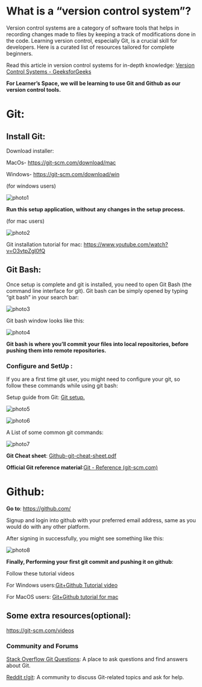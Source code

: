 

# What is a “version control system”? 

Version control systems are a category of software tools that helps in recording changes made to files by keeping a track of modifications done in the code. 
Learning version control, especially Git, is a crucial skill for developers. Here is a curated list of resources tailored for complete beginners.

Read this article in version control systems for in-depth knowledge:
[Version Control Systems - GeeksforGeeks](https://www.geeksforgeeks.org/version-control-systems/)

**For Learner’s Space, we will be learning to use Git and Github as our version control tools.**

# Git:
## Install Git:
Download installer:

MacOs- https://git-scm.com/download/mac

Windows-   https://git-scm.com/download/win


(for windows users)

![photo1](https://github.com/shresth-keshari/imgsforLSWEBDEV/blob/fa4f769a965dd48770f18852a6a6891f914f9d8a/Picture1.jpg
)

**Run this setup application, without any changes in the setup process.**

(for mac users)

![photo2](https://github.com/shresth-keshari/imgsforLSWEBDEV/blob/fa4f769a965dd48770f18852a6a6891f914f9d8a/Picture2actual.jpg
)

Git installation tutorial for mac: https://www.youtube.com/watch?v=O3vtpZgI0fQ


## Git Bash:
Once setup is complete and git is installed, you need to open Git Bash (the command line interface for git). 
Git bash can be simply opened by typing “git bash” in your search bar:

![photo3](https://github.com/shresth-keshari/imgsforLSWEBDEV/blob/fa4f769a965dd48770f18852a6a6891f914f9d8a/Picture-3.png)



Git bash window looks like this:

![photo4](https://github.com/shresth-keshari/imgsforLSWEBDEV/blob/fa4f769a965dd48770f18852a6a6891f914f9d8a/Picture4%20(2).jpg)



**Git bash is where you’ll commit your files into local repositories, before pushing them into remote repositories.**


### Configure and SetUp :
If you are a first time git user, you might need to configure your git, so follow these commands while using git bash:

Setup guide from Git: [Git setup.](https://git-scm.com/book/en/v2/Getting-Started-First-Time-Git-Setup)

![photo5](https://github.com/shresth-keshari/imgsforLSWEBDEV/blob/fa4f769a965dd48770f18852a6a6891f914f9d8a/Picture5.jpg)




![photo6](https://github.com/shresth-keshari/imgsforLSWEBDEV/blob/fa4f769a965dd48770f18852a6a6891f914f9d8a/Picture6.jpg
)




A List of some common git commands:

![photo7]( https://github.com/shresth-keshari/imgsforLSWEBDEV/blob/fa4f769a965dd48770f18852a6a6891f914f9d8a/Picture7.jpg
)


**Git Cheat sheet**: [Github-git-cheat-sheet.pdf](https://training.github.com/downloads/github-git-cheat-sheet.pdf)

**Official Git reference material**:[Git - Reference (git-scm.com)](https://git-scm.com/docs)


# Github:

**Go to**:  https://github.com/

Signup and login into github with your preferred email address, same as you would do with any other platform.

After signing in successfully, you might see something like this:

![photo8](https://github.com/shresth-keshari/imgsforLSWEBDEV/blob/fa4f769a965dd48770f18852a6a6891f914f9d8a/Picture8.jpg
)



**Finally, Performing your first git commit and pushing it on github**:

Follow these tutorial videos

For Windows users:[Git+Github Tutorial video](https://www.youtube.com/watch?v=PWqS4NBhEY8)

For MacOS users: [Git+Github tutorial for mac](https://youtu.be/p0Js7IF17yI?feature=shared)



## Some extra resources(optional):
https://git-scm.com/videos


### Community and Forums

[Stack Overflow Git Questions](https://stackoverflow.com/questions/tagged/git): A place to ask questions and find answers about Git.

[Reddit r/git](https://www.reddit.com/r/git/): A community to discuss Git-related topics and ask for help.

